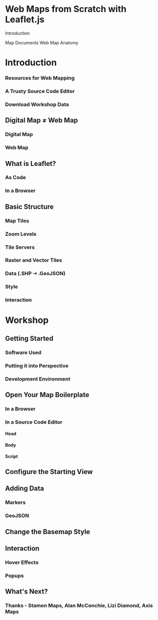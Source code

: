 # Web Maps from Scratch with Leaflet.js

Introduction

Map Documents
Web Map Anatomy



# Introduction
### Resources for Web Mapping
### A Trusty Source Code Editor
### Download Workshop Data

## Digital Map ≠ Web Map
### Digital Map
### Web Map

## What is Leaflet?
### As Code
### In a Browser

## Basic Structure 
### Map Tiles
### Zoom Levels
### Tile Servers
### Raster and Vector Tiles
### Data (.SHP ⇢ .GeoJSON)
### Style
### Interaction

# Workshop
## Getting Started
### Software Used
### Putting it into Perspective
### Development Environment

## Open Your Map Boilerplate
### In a Browser
### In a Source Code Editor
#### Head
#### Body
#### Script

## Configure the Starting View

## Adding Data
### Markers
### GeoJSON

## Change the Basemap Style

## Interaction
### Hover Effects
### Popups

## What's Next?
### Thanks - Stamen Maps, Alan McConchie, Lizi Diamond, Axis Maps
